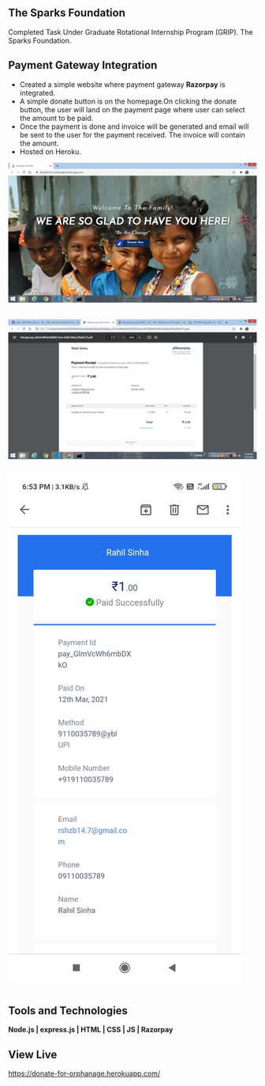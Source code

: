 ## The Sparks Foundation
<p align="left">Completed Task Under Graduate Rotational Internship Program (GRIP). The Sparks Foundation.</p>
  
## Payment Gateway Integration

- Created a simple website where payment gateway <strong>Razorpay</strong> is integrated.
- A simple donate button is on the homepage.On clicking the donate button, the user will land on the payment page where user can select the amount to be paid.
- Once the payment is done and invoice will be generated and email will be sent to the user for the payment received. The invoice will contain the amount.
- Hosted on Heroku.

<img src="https://github.com/rahil-1407/Web-Dev-Intern/blob/main/Images/Screenshot%20(87).png" align="center"></img>
<br><br><br>
<img src="https://github.com/rahil-1407/Web-Dev-Intern/blob/main/Images/Screenshot%20(88).png" align="center"></img>
<br><br><br>
<img src="https://github.com/rahil-1407/Web-Dev-Intern/blob/main/Images/WhatsApp%20Image%202021-03-16%20at%206.54.08%20PM.jpeg" align="center"></img>
<br><br>

## Tools and Technologies
<p align="left"><strong>Node.js | express.js | HTML | CSS | JS | Razorpay</strong></p>

## View Live
https://donate-for-orphanage.herokuapp.com/
